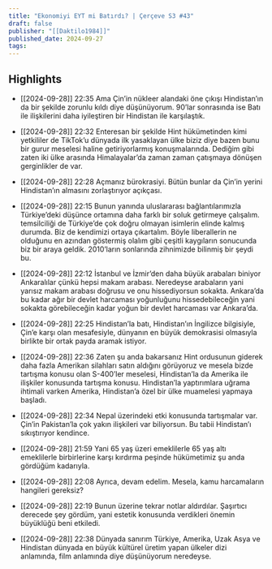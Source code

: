 ```yaml
---
title: "Ekonomiyi EYT mi Batırdı? | Çerçeve S3 #43"
draft: false
publisher: "[[Daktilo1984]]"
published_date: 2024-09-27
tags:
---
```



## Highlights
* [[2024-09-28]] 22:35  Ama Çin’in nükleer alandaki öne çıkışı Hindistan’ın da bir şekilde zorunlu kıldı diye düşünüyorum. 90’lar sonrasında ise Batı ile ilişkilerini daha iyileştiren bir Hindistan ile karşılaştık.

* [[2024-09-28]] 22:32  Enteresan bir şekilde Hint hükümetinden kimi yetkililer de TikTok’u dünyada ilk yasaklayan ülke biziz diye bazen bunu bir gurur meselesi haline getiriyorlarmış konuşmalarında. Dediğim gibi zaten iki ülke arasında Himalayalar’da zaman zaman çatışmaya dönüşen gerginlikler de var.

* [[2024-09-28]] 22:28  Açmanız bürokrasiyi. Bütün bunlar da Çin’in yerini Hindistan’ın almasını zorlaştırıyor açıkçası.

* [[2024-09-28]] 22:15  Bunun yanında uluslararası bağlantılarımızla Türkiye’deki düşünce ortamına daha farklı bir soluk getirmeye çalışalım. temsilciliği de Türkiye’de çok doğru olmayan isimlerin elinde kalmış durumda. Biz de kendimizi ortaya çıkartalım. Böyle liberallerin ne olduğunu en azından göstermiş olalım gibi çeşitli kaygıların sonucunda biz bir araya geldik. 2010’ların sonlarında zihnimizde bilinmiş bir şeydi bu.

* [[2024-09-28]] 22:12  İstanbul ve İzmir’den daha büyük arabaları biniyor Ankaralılar çünkü hepsi makam arabası. Neredeyse arabaların yani yarısız makam arabası doğrusu ve onu hissediyorsun sokakta. Ankara’da bu kadar ağır bir devlet harcaması yoğunluğunu hissedebileceğin yani sokakta görebileceğin kadar yoğun bir devlet harcaması var Ankara’da.

* [[2024-09-28]] 22:25  Hindistan’la batı, Hindistan’ın İngilizce bilgisiyle, Çin’e karşı olan mesafesiyle, dünyanın en büyük demokrasisi olmasıyla birlikte bir ortak payda aramak istiyor.

* [[2024-09-28]] 22:36  Zaten şu anda bakarsanız Hint ordusunun giderek daha fazla Amerikan silahları satın aldığını görüyoruz ve mesela bizde tartışma konusu olan S-400’ler meselesi, Hindistan’la da Amerika ile ilişkiler konusunda tartışma konusu. Hindistan’la yaptırımlara uğrama ihtimali varken Amerika, Hindistan’a özel bir ülke muamelesi yapmaya başladı.

* [[2024-09-28]] 22:34  Nepal üzerindeki etki konusunda tartışmalar var. Çin’in Pakistan’la çok yakın ilişkileri var biliyorsun. Bu tabii Hindistan’ı sıkıştırıyor kendince.

* [[2024-09-28]] 21:59  Yani 65 yaş üzeri emeklilerle 65 yaş altı emeklilerle birbirlerine karşı kırdırma peşinde hükümetimiz şu anda gördüğüm kadarıyla.

* [[2024-09-28]] 22:08  Ayrıca, devam edelim. Mesela, kamu harcamaların hangileri gereksiz?

* [[2024-09-28]] 22:19  Bunun üzerine tekrar notlar aldırdılar. Şaşırtıcı derecede şey gördüm, yani estetik konusunda verdikleri önemin büyüklüğü beni etkiledi.

* [[2024-09-28]] 22:38  Dünyada sanırım Türkiye, Amerika, Uzak Asya ve Hindistan dünyada en büyük kültürel üretim yapan ülkeler dizi anlamında, film anlamında diye düşünüyorum neredeyse.

